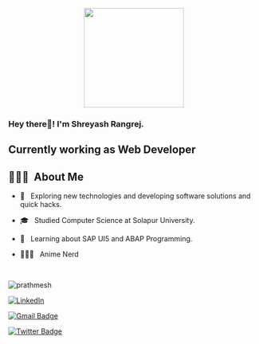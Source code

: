 <p align="center">

<img src="https://github.com/thompsonemerson/thompsonemerson/raw/master/cover-thompson.png" height="200"/>

</p>

<h3> Hey there👋! I'm Shreyash Rangrej.</h2>

<h2> Currently working as Web Developer </h2>

##  👨🏻‍💻 &nbsp;About Me

- 🤔 &nbsp; Exploring new technologies and developing software solutions and quick hacks.

- 🎓 &nbsp; Studied Computer Science at Solapur University.

- 💼 &nbsp; Learning about SAP UI5 and ABAP Programming.

- 👨🏻‍💻 &nbsp; Anime Nerd

<br>

<p align="left"> <img src="https://komarev.com/ghpvc/?username=shreyashrangrej&label=Profile%20views&color=0e75b6&style=flat" alt="prathmesh" /> </p>

[![LinkedIn](https://img.shields.io/badge/-Shreyash%20Rangrej-blue?style=plastic&logo=linkedin&logoColor=white&link=https://www.linkedin.com/in/prathmesh-jadhav-4933ab172/)](https://www.linkedin.com/in/shreyash-rangrej-540376170/)

[![Gmail Badge](https://img.shields.io/badge/-ShreyashRangrej-c14438?style=flat-square&logo=Gmail&logoColor=white&link=mailto:prajadhav1243@gmail.com)](mailto:shreyashrangrej2000@gmail.com)

[![Twitter Badge](https://img.shields.io/badge/-@ShreyashRangrej-1ca0f1?style=flat-square&labelColor=1ca0f1&logo=twitter&logoColor=white&link=https://twitter.com/ShreyashRangrej)](https://twitter.com/ShreyashRangrej)
